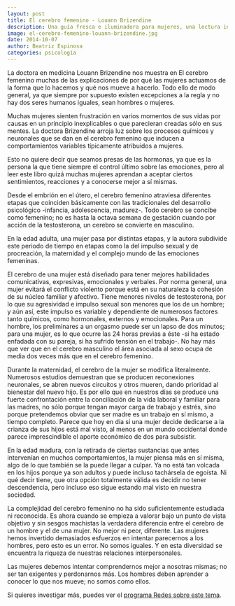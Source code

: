 ```yaml
---
layout: post
title: El cerebro femenino - Louann Brizendine
description: Una guía fresca e iluminadora para mujeres, una lectura indispensable para hombres.
image: el-cerebro-femenino-louann-brizendine.jpg
date: 2014-10-07
author: Beatriz Espinosa
categories: psicología
---
```


La doctora en medicina Louann Brizendine nos muestra en El cerebro femenino
muchas de las explicaciones de por qué las mujeres actuamos de la forma que lo
hacemos y qué nos mueve a hacerlo. Todo ello de modo general, ya que siempre por
supuesto existen excepciones a la regla y no hay dos seres humanos iguales, sean
hombres o mujeres.

Muchas mujeres sienten frustración en varios momentos de sus vidas por causas
en un principio inexplicables o que parecieran creadas sólo en sus mentes. La
doctora Brizendine arroja luz sobre los procesos químicos y neuronales que se
dan en el cerebro femenino que inducen a comportamientos variables típicamente
atribuidos a mujeres.

Esto no quiere decir que seamos presas de las hormonas, ya que es la persona la
que tiene siempre el control último sobre las emociones, pero al leer este
libro quizá muchas mujeres aprendan a aceptar ciertos sentimientos, reacciones
y a conocerse mejor a sí mismas.

Desde el embrión en el útero, el cerebro femenino atraviesa diferentes etapas
que coinciden básicamente con las tradicionales del desarrollo psicológico
-infancia, adolescencia, madurez-. Todo cerebro se concibe como femenino; no es
hasta la octava semana de gestación cuando por acción de la testosterona, un
cerebro se convierte en masculino.

En la edad adulta, una mujer pasa por distintas etapas, y la autora subdivide
este periodo de tiempo en etapas como la del impulso sexual y de procreación,
la maternidad y el complejo mundo de las emociones femeninas.

El cerebro de una mujer está diseñado para tener mejores habilidades
comunicativas, expresivas, emocionales y verbales. Por norma general, una mujer
evitará el conflicto violento porque está en su naturaleza la cohesión de su
núcleo familiar y afectivo. Tiene menores niveles de testosterona, por lo que
su agresividad e impulso sexual son menores que los de un hombre; y aún así,
este impulso es variable y dependiente de numerosos factores tanto químicos,
como hormonales, externos y emocionales. Para un hombre, los preliminares a un
orgasmo puede ser un lapso de dos minutos; para una mujer, es lo que ocurre las
24 horas previas a éste -si ha estado enfadada con su pareja, si ha sufrido
tensión en el trabajo-. No hay más que ver que en el cerebro masculino el área
asociada al sexo ocupa de media dos veces más que en el cerebro femenino.

Durante la maternidad, el cerebro de la mujer se modifica literalmente.
Numerosos estudios demuestran que se producen reconexiones neuronales, se abren
nuevos circuitos y otros mueren, dando prioridad al bienestar del nuevo hijo.
Es por ello que en nuestros días se produce una fuerte confrontación entre la
conciliación de la vida laboral y familiar para las madres, no sólo porque
tengan mayor carga de trabajo y estrés, sino porque pretendemos obviar que ser
madre es un trabajo en sí mismo, a tiempo completo. Parece que hoy en día si
una mujer decide dedicarse a la crianza de sus hijos está mal visto, al menos
en un mundo occidental donde parece imprescindible el aporte económico de dos
para subsistir.

En la edad madura, con la retirada de ciertas sustancias que antes intervenían
en muchos comportamientos, la mujer piensa más en sí misma, algo de lo que
también se la puede llegar a culpar. Ya no está tan volcada en los hijos porque
ya son adultos y puede incluso tachársela de egoísta. Ni qué decir tiene, que
otra opción totalmente válida es decidir no tener descendencia, pero incluso
eso sigue estando mal visto en nuestra sociedad.

La complejidad del cerebro femenino no ha sido suficientemente estudiada ni
reconocida. Es ahora cuando se empieza a valorar bajo un punto de vista
objetivo y sin sesgos machistas la verdadera diferencia entre el cerebro de un
hombre y el de una mujer. No mejor ni peor, diferente. Las mujeres hemos
invertido demasiados esfuerzos en intentar parecernos a los hombres, pero esto
es un error. No somos iguales. Y en esta diversidad se encuentra la riqueza de
nuestras relaciones interpersonales.

Las mujeres debemos intentar comprendernos mejor a nosotras mismas; no ser tan
exigentes y perdonarnos más. Los hombres deben aprender a conocer lo que nos
mueve; no somos como ellos.

Si quieres investigar más, puedes ver el [programa Redes sobre este tema][2].


[2]: https://www.youtube.com/watch?v=ql4eHMFz3z8
